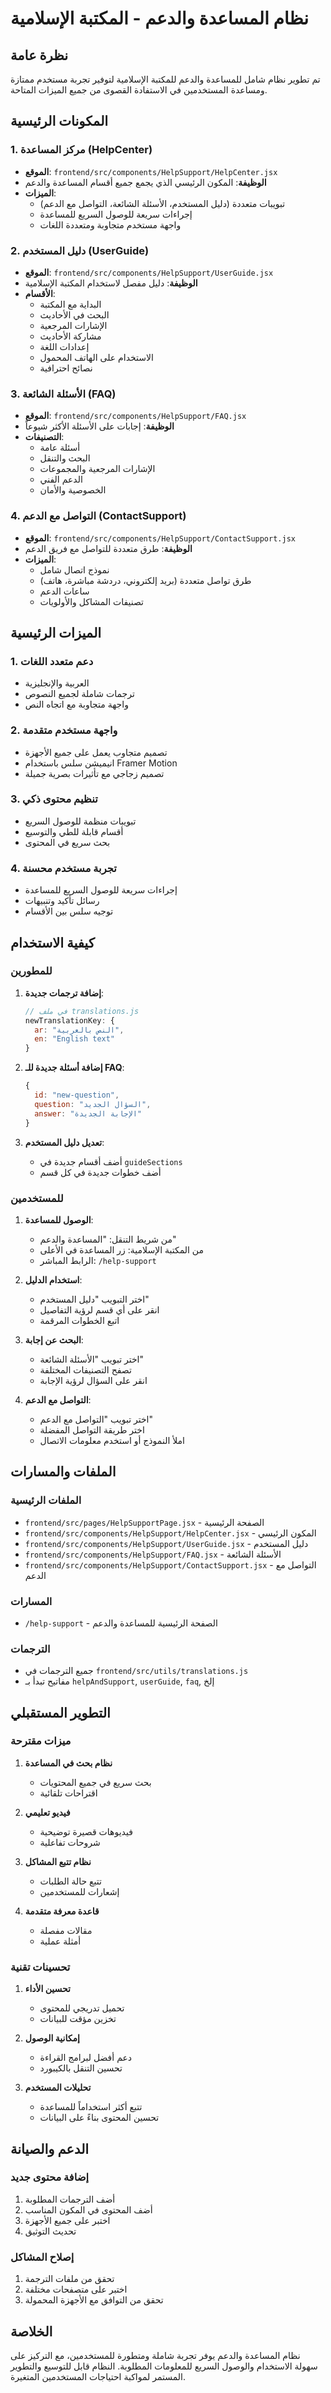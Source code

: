 # نظام المساعدة والدعم - المكتبة الإسلامية

## نظرة عامة

تم تطوير نظام شامل للمساعدة والدعم للمكتبة الإسلامية لتوفير تجربة مستخدم ممتازة ومساعدة المستخدمين في الاستفادة القصوى من جميع الميزات المتاحة.

## المكونات الرئيسية

### 1. مركز المساعدة (HelpCenter)

- **الموقع**: `frontend/src/components/HelpSupport/HelpCenter.jsx`
- **الوظيفة**: المكون الرئيسي الذي يجمع جميع أقسام المساعدة والدعم
- **الميزات**:
  - تبويبات متعددة (دليل المستخدم، الأسئلة الشائعة، التواصل مع الدعم)
  - إجراءات سريعة للوصول السريع للمساعدة
  - واجهة مستخدم متجاوبة ومتعددة اللغات

### 2. دليل المستخدم (UserGuide)

- **الموقع**: `frontend/src/components/HelpSupport/UserGuide.jsx`
- **الوظيفة**: دليل مفصل لاستخدام المكتبة الإسلامية
- **الأقسام**:
  - البداية مع المكتبة
  - البحث في الأحاديث
  - الإشارات المرجعية
  - مشاركة الأحاديث
  - إعدادات اللغة
  - الاستخدام على الهاتف المحمول
  - نصائح احترافية

### 3. الأسئلة الشائعة (FAQ)

- **الموقع**: `frontend/src/components/HelpSupport/FAQ.jsx`
- **الوظيفة**: إجابات على الأسئلة الأكثر شيوعاً
- **التصنيفات**:
  - أسئلة عامة
  - البحث والتنقل
  - الإشارات المرجعية والمجموعات
  - الدعم الفني
  - الخصوصية والأمان

### 4. التواصل مع الدعم (ContactSupport)

- **الموقع**: `frontend/src/components/HelpSupport/ContactSupport.jsx`
- **الوظيفة**: طرق متعددة للتواصل مع فريق الدعم
- **الميزات**:
  - نموذج اتصال شامل
  - طرق تواصل متعددة (بريد إلكتروني، دردشة مباشرة، هاتف)
  - ساعات الدعم
  - تصنيفات المشاكل والأولويات

## الميزات الرئيسية

### 1. دعم متعدد اللغات

- العربية والإنجليزية
- ترجمات شاملة لجميع النصوص
- واجهة متجاوبة مع اتجاه النص

### 2. واجهة مستخدم متقدمة

- تصميم متجاوب يعمل على جميع الأجهزة
- انيميشن سلس باستخدام Framer Motion
- تصميم زجاجي مع تأثيرات بصرية جميلة

### 3. تنظيم محتوى ذكي

- تبويبات منظمة للوصول السريع
- أقسام قابلة للطي والتوسيع
- بحث سريع في المحتوى

### 4. تجربة مستخدم محسنة

- إجراءات سريعة للوصول السريع للمساعدة
- رسائل تأكيد وتنبيهات
- توجيه سلس بين الأقسام

## كيفية الاستخدام

### للمطورين

1. **إضافة ترجمات جديدة**:

   ```javascript
   // في ملف translations.js
   newTranslationKey: {
     ar: "النص بالعربية",
     en: "English text"
   }
   ```

2. **إضافة أسئلة جديدة للـ FAQ**:

   ```javascript
   {
     id: "new-question",
     question: "السؤال الجديد",
     answer: "الإجابة الجديدة"
   }
   ```

3. **تعديل دليل المستخدم**:
   - أضف أقسام جديدة في `guideSections`
   - أضف خطوات جديدة في كل قسم

### للمستخدمين

1. **الوصول للمساعدة**:

   - من شريط التنقل: "المساعدة والدعم"
   - من المكتبة الإسلامية: زر المساعدة في الأعلى
   - الرابط المباشر: `/help-support`

2. **استخدام الدليل**:

   - اختر التبويب "دليل المستخدم"
   - انقر على أي قسم لرؤية التفاصيل
   - اتبع الخطوات المرقمة

3. **البحث عن إجابة**:

   - اختر تبويب "الأسئلة الشائعة"
   - تصفح التصنيفات المختلفة
   - انقر على السؤال لرؤية الإجابة

4. **التواصل مع الدعم**:
   - اختر تبويب "التواصل مع الدعم"
   - اختر طريقة التواصل المفضلة
   - املأ النموذج أو استخدم معلومات الاتصال

## الملفات والمسارات

### الملفات الرئيسية

- `frontend/src/pages/HelpSupportPage.jsx` - الصفحة الرئيسية
- `frontend/src/components/HelpSupport/HelpCenter.jsx` - المكون الرئيسي
- `frontend/src/components/HelpSupport/UserGuide.jsx` - دليل المستخدم
- `frontend/src/components/HelpSupport/FAQ.jsx` - الأسئلة الشائعة
- `frontend/src/components/HelpSupport/ContactSupport.jsx` - التواصل مع الدعم

### المسارات

- `/help-support` - الصفحة الرئيسية للمساعدة والدعم

### الترجمات

- جميع الترجمات في `frontend/src/utils/translations.js`
- مفاتيح تبدأ بـ `helpAndSupport`, `userGuide`, `faq`, إلخ

## التطوير المستقبلي

### ميزات مقترحة

1. **نظام بحث في المساعدة**

   - بحث سريع في جميع المحتويات
   - اقتراحات تلقائية

2. **فيديو تعليمي**

   - فيديوهات قصيرة توضيحية
   - شروحات تفاعلية

3. **نظام تتبع المشاكل**

   - تتبع حالة الطلبات
   - إشعارات للمستخدمين

4. **قاعدة معرفة متقدمة**
   - مقالات مفصلة
   - أمثلة عملية

### تحسينات تقنية

1. **تحسين الأداء**

   - تحميل تدريجي للمحتوى
   - تخزين مؤقت للبيانات

2. **إمكانية الوصول**

   - دعم أفضل لبرامج القراءة
   - تحسين التنقل بالكيبورد

3. **تحليلات المستخدم**
   - تتبع أكثر استخداماً للمساعدة
   - تحسين المحتوى بناءً على البيانات

## الدعم والصيانة

### إضافة محتوى جديد

1. أضف الترجمات المطلوبة
2. أضف المحتوى في المكون المناسب
3. اختبر على جميع الأجهزة
4. تحديث التوثيق

### إصلاح المشاكل

1. تحقق من ملفات الترجمة
2. اختبر على متصفحات مختلفة
3. تحقق من التوافق مع الأجهزة المحمولة

## الخلاصة

نظام المساعدة والدعم يوفر تجربة شاملة ومتطورة للمستخدمين، مع التركيز على سهولة الاستخدام والوصول السريع للمعلومات المطلوبة. النظام قابل للتوسيع والتطوير المستمر لمواكبة احتياجات المستخدمين المتغيرة.
